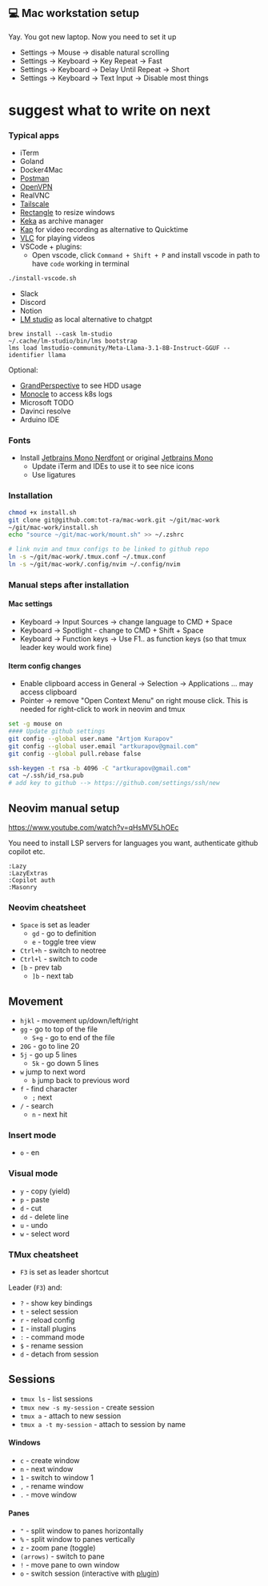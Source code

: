 ## 💻 Mac workstation setup

Yay. You got new laptop. Now you need to set it up

- Settings -> Mouse -> disable natural scrolling
- Settings -> Keyboard -> Key Repeat -> Fast
- Settings -> Keyboard -> Delay Until Repeat -> Short
- Settings -> Keyboard -> Text Input -> Disable most things

# suggest what to write on next

### Typical apps

- iTerm
- Goland
- Docker4Mac
- [Postman](https://www.postman.com/downloads/)
- [OpenVPN](https://openvpn.net/downloads/openvpn-connect-latest.dmg)
- RealVNC
- [Tailscale](https://tailscale.com/)
- [Rectangle](https://rectangleapp.com/) to resize windows
- [Keka](https://www.keka.io/en/) as archive manager
- [Kap](https://getkap.co/) for video recording as alternative to Quicktime
- [VLC](https://get.videolan.org/vlc/3.0.21/macosx/vlc-3.0.21-arm64.dmg) for playing videos
- VSCode + plugins:
  - Open vscode, click `Command + Shift + P` and install vscode in path to have `code` working in terminal

```bash
./install-vscode.sh
```

- Slack
- Discord
- Notion
- [LM studio](https://lmstudio.ai/) as local alternative to chatgpt

```
brew install --cask lm-studio
~/.cache/lm-studio/bin/lms bootstrap
lms load lmstudio-community/Meta-Llama-3.1-8B-Instruct-GGUF --identifier llama
```

Optional:

- [GrandPerspective](https://grandperspectiv.sourceforge.net/) to see HDD usage
- [Monocle](https://monokle.io/download) to access k8s logs
- Microsoft TODO
- Davinci resolve
- Arduino IDE

### Fonts

- Install [Jetbrains Mono Nerdfont](https://www.nerdfonts.com/font-downloads) or original [Jetbrains Mono](https://www.jetbrains.com/lp/mono/)
  - Update iTerm and IDEs to use it to see nice icons
  - Use ligatures

### Installation

```bash
chmod +x install.sh
git clone git@github.com:tot-ra/mac-work.git ~/git/mac-work
~/git/mac-work/install.sh
echo "source ~/git/mac-work/mount.sh" >> ~/.zshrc

# link nvim and tmux configs to be linked to github repo
ln -s ~/git/mac-work/.tmux.conf ~/.tmux.conf
ln -s ~/git/mac-work/.config/nvim ~/.config/nvim
```

### Manual steps after installation

#### Mac settings

- Keyboard -> Input Sources -> change language to CMD + Space
- Keyboard -> Spotlight - change to CMD + Shift + Space
- Keyboard -> Function keys -> Use F1.. as function keys
  (so that tmux leader key would work fine)

#### Iterm config changes

- Enable clipboard access in General -> Selection -> Applications ... may access clipboard
- Pointer -> remove "Open Context Menu" on right mouse click. This is needed for right-click to work in neovim and tmux

```bash
set -g mouse on
#### Update github settings
git config --global user.name "Artjom Kurapov"
git config --global user.email "artkurapov@gmail.com"
git config --global pull.rebase false

ssh-keygen -t rsa -b 4096 -C "artkurapov@gmail.com"
cat ~/.ssh/id_rsa.pub
# add key to github --> https://github.com/settings/ssh/new
```

## Neovim manual setup

https://www.youtube.com/watch?v=qHsMV5LhOEc

You need to install LSP servers for languages you want, authenticate github copilot etc.

```
:Lazy
:LazyExtras
:Copilot auth
:Masonry
```

### Neovim cheatsheet

- `Space` is set as leader
  - `gd` - go to definition
  - `e` - toggle tree view
- `Ctrl+h` - switch to neotree
- `Ctrl+l` - switch to code
- `[b` - prev tab
  - `]b` - next tab

## Movement

- `hjkl` - movement up/down/left/right
- `gg` - go to top of the file
  - `S+g` - go to end of the file
- `20G` - go to line 20
- `5j` - go up 5 lines
  - `5k` - go down 5 lines
- `w` jump to next word
  - `b` jump back to previous word
- `f` - find character
  - `;` next
- `/` - search
  - `n` - next hit

### Insert mode

- `o` - en

### Visual mode

- `y` - copy (yield)
- `p` - paste
- `d` - cut
- `dd` - delete line
- `u` - undo
- `w` - select word

### TMux cheatsheet

- `F3` is set as leader shortcut

Leader (`F3`) and:

- `?` - show key bindings
- `t` - select session
- `r` - reload config
- `I` - install plugins
- `:` - command mode
- `$` - rename session
- `d` - detach from session

## Sessions

- `tmux ls` - list sessions
- `tmux new -s my-session` - create session
- `tmux a` - attach to new session
- `tmux a -t my-session` - attach to session by name

#### Windows

- `c` - create window
- `n` - next window
- `1` - switch to window 1
- `,` - rename window
- `.` - move window

#### Panes

- `"` - split window to panes horizontally
- `%` - split window to panes vertically
- `z` - zoom pane (toggle)
- `(arrows)` - switch to pane
- `!` - move pane to own window
- `o` - switch session (interactive with [plugin](https://github.com/omerxx/tmux-sessionx))
